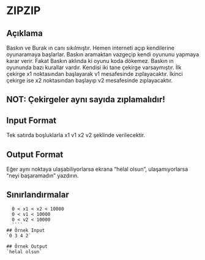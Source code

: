 # ZIPZIP 
## Açıklama 
  Baskın ve Burak ın canı sıkılmıştır. Hemen interneti açıp kendilerine oyunaramaya başlarlar. Baskın aramaktan vazgeçip kendi oyununu yapmaya karar verir. Fakat Baskın aklında ki oyunu koda dökemez. Baskın ın oyununda bazı kurallar vardır. Kendisi iki tane çekirge varsaymıştır. İlk çekirge x1 noktasından başlayarak v1 mesafesinde zıplayacaktır. İkinci çekirge ise x2 noktasından başlayıp v2 mesafesinde zıplayacaktır. 
## NOT:  Çekirgeler aynı sayıda zıplamalıdır! 
 
## Input Format 
  Tek satırda boşluklarla x1 v1 x2 v2 şeklinde verilecektir. 

## Output Format 
  Eğer aynı noktaya ulaşabiliyorlarsa ekrana “helal olsun”, ulaşamıyorlarsa “neyi başaramadın” yazdırın. 

## Sınırlandırmalar 
  ````  
    0 < x1 < x2 < 10000 
    0 < v1 < 10000 
    0 < v2 < 10000 
    ````
## Örnek Input 
`0 3 4 2`

## Örnek Output 
`helal olsun`
